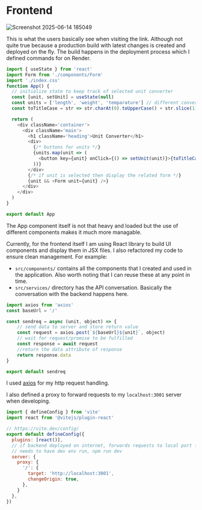 # Frontend
![Screenshot 2025-06-14 185049](https://github.com/user-attachments/assets/efc87c01-0f86-496b-96ce-8a1baa0306df)



This is what the users basically see when visiting the link. Although not quite true because a production build with latest changes is created and deployed on the fly. The build happens in the deployment process which I defined commands for on Render.
``` javascript
import { useState } from 'react'
import Form from './components/Form'
import './index.css'
function App() {
  // initialize state to keep track of selected unit converter
  const [unit, setUnit] = useState(null)
  const units = ['length', 'weight', 'temparature'] // different converters available
  const toTitleCase = str => str.charAt(0).toUpperCase() + str.slice(1).toLowerCase() // function for title-casing

  return (
    <div className='container'>
      <div className='main'>
        <h1 className='heading'>Unit Converter</h1>
        <div>
          {/* buttons for units */}
          {units.map(unit => (
            <button key={unit} onClick={() => setUnit(unit)}>{toTitleCase(unit)}</button>
          ))}
        </div>
        {/* if unit is selected then display the related form */}
        {unit && <Form unit={unit} />}
      </div>
    </div>
  )
}

export default App
```
The App component itself is not that heavy and loaded but the use of different components makes it much more managable.


Currently, for the frontend itself I am using React library to build UI components and display them in JSX files.
I also refactored my code to ensure clean management. For example:
- ```src/components/``` contains all the components that I created and used in the application. Also worth noting that I can reuse these at any point in time.
- ```src/services/``` directory has the API conversation. Basically the conversation with the backend happens here.

``` javascript
import axios from 'axios'
const baseUrl = '/'

const sendreq = async (unit, object) => {
    // send data to server and store return value
    const request = axios.post(`${baseUrl}${unit}`, object)
    // wait for request/promise to be fulfilled
    const response = await request
    //return the data attribute of response
    return response.data
}

export default sendreq
```

I used [axios](https://axios-http.com/docs/intro) for my http request handling.

I also defined a proxy to forward requests to my ```localhost:3001``` server when developing.
```javascript
import { defineConfig } from 'vite'
import react from '@vitejs/plugin-react'

// https://vite.dev/config/
export default defineConfig({
  plugins: [react()],
  // if backend deployed on internet, forwards requests to local port for dev purposes
  // needs to have dev env run, npm run dev
  server: {
    proxy: {
      '/': {
        target: 'http://localhost:3001',
        changeOrigin: true,
      },
    }
  },
})
```
